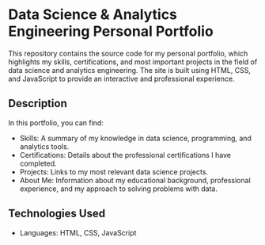 # Data Science & Analytics Engineering Personal Portfolio

This repository contains the source code for my personal portfolio, which highlights my skills, certifications, and most important projects in the field of data science and analytics engineering. The site is built using HTML, CSS, and JavaScript to provide an interactive and professional experience.

## Description

In this portfolio, you can find:

- Skills: A summary of my knowledge in data science, programming, and analytics tools.
- Certifications: Details about the professional certifications I have completed.
- Projects: Links to my most relevant data science projects.
- About Me: Information about my educational background, professional experience, and my approach to solving problems with data.

## Technologies Used

- Languages: HTML, CSS, JavaScript